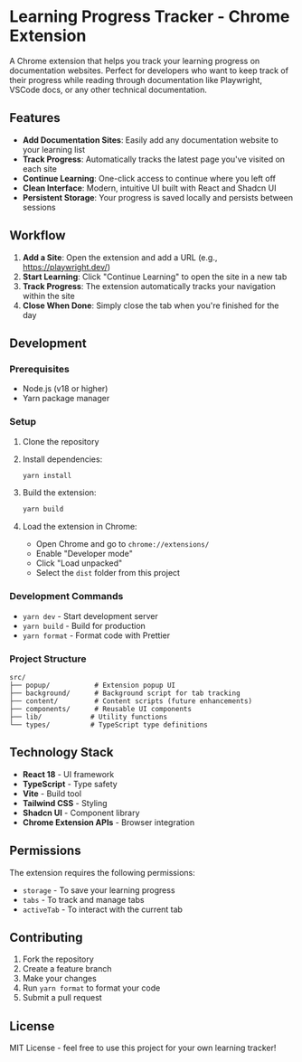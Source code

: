 # Learning Progress Tracker - Chrome Extension

A Chrome extension that helps you track your learning progress on documentation websites. Perfect for developers who want to keep track of their progress while reading through documentation like Playwright, VSCode docs, or any other technical documentation.

## Features

- **Add Documentation Sites**: Easily add any documentation website to your learning list
- **Track Progress**: Automatically tracks the latest page you've visited on each site
- **Continue Learning**: One-click access to continue where you left off
- **Clean Interface**: Modern, intuitive UI built with React and Shadcn UI
- **Persistent Storage**: Your progress is saved locally and persists between sessions

## Workflow

1. **Add a Site**: Open the extension and add a URL (e.g., https://playwright.dev/)
2. **Start Learning**: Click "Continue Learning" to open the site in a new tab
3. **Track Progress**: The extension automatically tracks your navigation within the site
4. **Close When Done**: Simply close the tab when you're finished for the day

## Development

### Prerequisites

- Node.js (v18 or higher)
- Yarn package manager

### Setup

1. Clone the repository
2. Install dependencies:

   ```bash
   yarn install
   ```

3. Build the extension:

   ```bash
   yarn build
   ```

4. Load the extension in Chrome:
   - Open Chrome and go to `chrome://extensions/`
   - Enable "Developer mode"
   - Click "Load unpacked"
   - Select the `dist` folder from this project

### Development Commands

- `yarn dev` - Start development server
- `yarn build` - Build for production
- `yarn format` - Format code with Prettier

### Project Structure

```
src/
├── popup/           # Extension popup UI
├── background/      # Background script for tab tracking
├── content/         # Content scripts (future enhancements)
├── components/      # Reusable UI components
├── lib/            # Utility functions
└── types/          # TypeScript type definitions
```

## Technology Stack

- **React 18** - UI framework
- **TypeScript** - Type safety
- **Vite** - Build tool
- **Tailwind CSS** - Styling
- **Shadcn UI** - Component library
- **Chrome Extension APIs** - Browser integration

## Permissions

The extension requires the following permissions:

- `storage` - To save your learning progress
- `tabs` - To track and manage tabs
- `activeTab` - To interact with the current tab

## Contributing

1. Fork the repository
2. Create a feature branch
3. Make your changes
4. Run `yarn format` to format your code
5. Submit a pull request

## License

MIT License - feel free to use this project for your own learning tracker!
